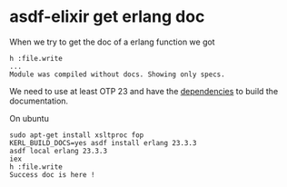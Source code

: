 # asdf-elixir get erlang doc


When we try to get the doc of a erlang function we got
```
h :file.write
...
Module was compiled without docs. Showing only specs.
```

We need to use at least OTP 23 and have the [dependencies](https://github.com/asdf-vm/asdf-erlang/blob/master/README.md#ubuntu-and-debian) to build the documentation.

On ubuntu

```
sudo apt-get install xsltproc fop
KERL_BUILD_DOCS=yes asdf install erlang 23.3.3
asdf local erlang 23.3.3
iex
h :file.write
Success doc is here !
```
